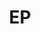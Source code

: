 ---
layout: page
title: EP
# description: Project description
img: assets/img/EP.jpg
importance: 3
category: Drawings
---